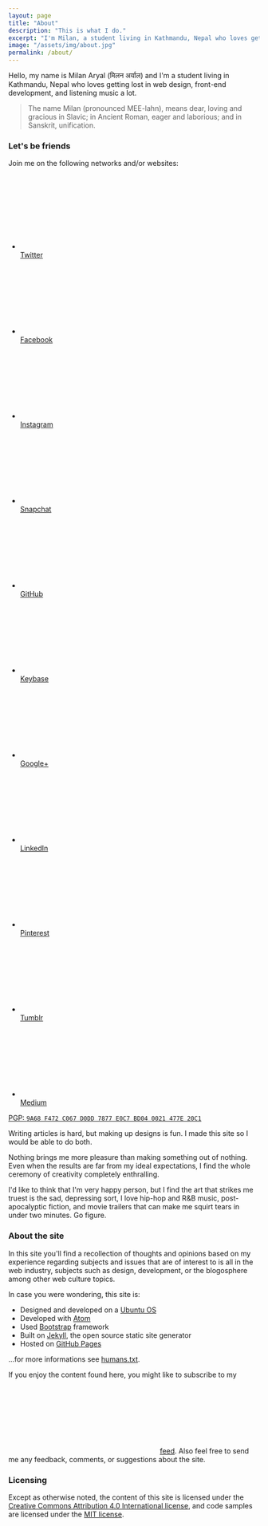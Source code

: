 ```yaml
---
layout: page
title: "About"
description: "This is what I do."
excerpt: "I'm Milan, a student living in Kathmandu, Nepal who loves getting lost in web design, front-end development, and listening music a lot."
image: "/assets/img/about.jpg"
permalink: /about/
---
```


Hello, my name is Milan Aryal (मिलन अर्याल) and I'm a student living in Kathmandu, Nepal who loves getting lost in web design, front-end development, and listening music a lot.

> The name Milan (pronounced MEE-lahn), means dear, loving and gracious in Slavic; in Ancient Roman, eager and laborious; and in Sanskrit, unification.

### Let's be friends

Join me on the following networks and/or websites:

<!-- Social links -->
<ul class="social-links">
  <li>
    <a rel="me" href="//twitter.com/MilanAryal">
      <span class="svg-icon svg-baseline" aria-hidden="true">
        <svg><use xlink:href="/assets/icons/icons.min.svg#icon-twitter"></use></svg>
      </span><br><span class="label">Twitter</span>
    </a>
  </li>
  <li>
    <a rel="me" href="//facebook.com/considermilan">
      <span class="svg-icon svg-baseline" aria-hidden="true">
        <svg><use xlink:href="/assets/icons/icons.min.svg#icon-facebook"></use></svg>
      </span><br><span class="label">Facebook</span>
    </a>
  </li>
  <li>
     <a rel="me" href="//instagram.com/milanaryal">
      <span class="svg-icon svg-baseline" aria-hidden="true">
        <svg><use xlink:href="/assets/icons/icons.min.svg#icon-instagram"></use></svg>
      </span><br><span class="label">Instagram</span>
    </a>
  </li>
  <li>
    <a rel="me" href="//snapchat.com/add/milanaryal">
      <span class="svg-icon svg-baseline" aria-hidden="true">
        <svg><use xlink:href="/assets/icons/icons.min.svg#icon-snapchat"></use></svg>
      </span><br><span class="label">Snapchat</span>
    </a>
  </li>
  <li>
    <a rel="me" href="//github.com/MilanAryal">
      <span class="svg-icon svg-baseline" aria-hidden="true">
        <svg><use xlink:href="/assets/icons/icons.min.svg#icon-github"></use></svg>
      </span><br><span class="label">GitHub</span>
    </a>
  </li>
  <li>
    <a rel="me" href="//keybase.io/milanaryal">
      <span class="svg-icon svg-baseline" aria-hidden="true">
        <svg><use xlink:href="/assets/icons/icons.min.svg#icon-key"></use></svg>
      </span><br><span class="label">Keybase</span>
    </a>
  </li>
  <li>
    <a rel="me" href="//google.com/+MilanAryal">
      <span class="svg-icon svg-baseline" aria-hidden="true">
        <svg><use xlink:href="/assets/icons/icons.min.svg#icon-google-plus"></use></svg>
      </span><br><span class="label">Google+</span>
    </a>
  </li>
  <li>
    <a rel="me" href="//linkedin.com/in/MilanAryal">
      <span class="svg-icon svg-baseline" aria-hidden="true">
        <svg><use xlink:href="/assets/icons/icons.min.svg#icon-linkedin"></use></svg>
      </span><br><span class="label">LinkedIn</span>
    </a>
  </li>
  <li>
    <a rel="me" href="//pinterest.com/milanaryal">
      <span class="svg-icon svg-baseline" aria-hidden="true">
        <svg><use xlink:href="/assets/icons/icons.min.svg#icon-pinterest"></use></svg>
      </span><br><span class="label">Pinterest</span>
    </a>
  </li>
  <li>
    <a rel="me" href="//milanaryal.tumblr.com">
      <span class="svg-icon svg-baseline" aria-hidden="true">
        <svg><use xlink:href="/assets/icons/icons.min.svg#icon-tumblr"></use></svg>
      </span><br><span class="label">Tumblr</span>
    </a>
  </li>
  <li>
    <a rel="me" href="//medium.com/@MilanAryal">
      <span class="svg-icon svg-baseline" aria-hidden="true">
        <svg><use xlink:href="/assets/icons/icons.min.svg#icon-medium"></use></svg>
      </span><br><span class="label">Medium</span>
    </a>
  </li>
</ul>

<p class="pgp-key">
  <a href="//keybase.io/milanaryal/key.asc">
    PGP: <code>9A68 F472 C067 D0DD 7877 E0C7 BD04 0021 477E 20C1</code>
  </a>
</p>

Writing articles is hard, but making up designs is fun. I made this site so I would be able to do both.

Nothing brings me more pleasure than making something out of nothing. Even when the results are far from my ideal expectations, I find the whole ceremony of creativity completely enthralling.

I'd like to think that I'm very happy person, but I find the art that strikes me truest is the sad, depressing sort, I love hip-hop and R&B music, post-apocalyptic fiction, and movie trailers that can make me squirt tears in under two minutes. Go figure.

### About the site

In this site you'll find a recollection of thoughts and opinions based on my experience regarding subjects and issues that are of interest to is all in the web industry, subjects such as design, development, or the blogosphere among other web culture topics.

In case you were wondering, this site is:

* Designed and developed on a [Ubuntu OS](http://www.ubuntu.com/)
* Developed with [Atom](http://atom.io/)
* Used [Bootstrap](http://getbootstrap.com/) framework
* Built on [Jekyll](http://jekyllrb.com/), the open source static site generator
* Hosted on [GitHub Pages](http://pages.github.com/)

...for more informations see [humans.txt](/humans.txt).

If you enjoy the content found here, you might like to subscribe to my <span class="svg-icon icon-feed svg-baseline" aria-hidden="true"><svg><use xlink:href="/assets/icons/icons.min.svg#icon-feed"></use></svg></span> [feed](/feed.xml). Also feel free to send me any feedback, comments, or suggestions about the site.

### Licensing

Except as otherwise noted, the content of this site is licensed under the <a rel="license cc:license" href="//creativecommons.org/licenses/by/4.0/">Creative Commons Attribution 4.0 International license</a>, and code samples are licensed under the <a rel="license" href="//raw.githubusercontent.com/MilanAryal/milanaryal.github.io/master/LICENSE">MIT license</a>.
